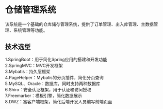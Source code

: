 仓储管理系统
====
该系统是一个基础的仓库储存管理系统，提供了订单管理、出入库管理、主数据管理、系统管理等功能。


技术选型
----
1.SpringBoot：用于简化Spring应用的搭建和开发功能<br>
2.SpringMVC：MVC开发框架<br>
3.Mybatis：持久层框架<br>
4.PageHelper：Mybatis的分页插件，简化分页查询<br>
5.MySQL、Oracle：数据库，同时支持两种数据库<br>
6.Shiro：安全认证框架，用于认证和访问授权<br>
7.Freemarker：模板引擎，简化数据展示<br>
8.DWZ：富客户端框架，简化后端开发人员编写前端页面
